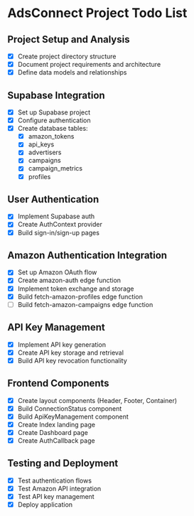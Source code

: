 # AdsConnect Project Todo List

## Project Setup and Analysis
- [x] Create project directory structure
- [x] Document project requirements and architecture
- [x] Define data models and relationships

## Supabase Integration
- [x] Set up Supabase project
- [x] Configure authentication
- [x] Create database tables:
  - [x] amazon_tokens
  - [x] api_keys
  - [x] advertisers
  - [x] campaigns
  - [x] campaign_metrics
  - [x] profiles

## User Authentication
- [x] Implement Supabase auth
- [x] Create AuthContext provider
- [x] Build sign-in/sign-up pages

## Amazon Authentication Integration
- [x] Set up Amazon OAuth flow
- [x] Create amazon-auth edge function
- [x] Implement token exchange and storage
- [x] Build fetch-amazon-profiles edge function
- [ ] Build fetch-amazon-campaigns edge function

## API Key Management
- [x] Implement API key generation
- [x] Create API key storage and retrieval
- [x] Build API key revocation functionality

## Frontend Components
- [x] Create layout components (Header, Footer, Container)
- [x] Build ConnectionStatus component
- [x] Build ApiKeyManagement component
- [x] Create Index landing page
- [x] Create Dashboard page
- [x] Create AuthCallback page

## Testing and Deployment
- [x] Test authentication flows
- [x] Test Amazon API integration
- [x] Test API key management
- [x] Deploy application
